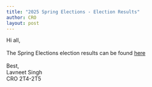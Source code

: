 ```yaml
---
title: "2025 Spring Elections - Election Results"
author: CRO
layout: post
---
```


Hi all, <br><br>
The Spring Elections election results can be found <a href="https://drive.google.com/file/d/1Z7mbJGrREyymIbOmlcyfKRxZZhmMQSCm/view?usp=sharing">here</a>  
<br>
Best,<br>
Lavneet Singh<br>
CRO 2T4-2T5
